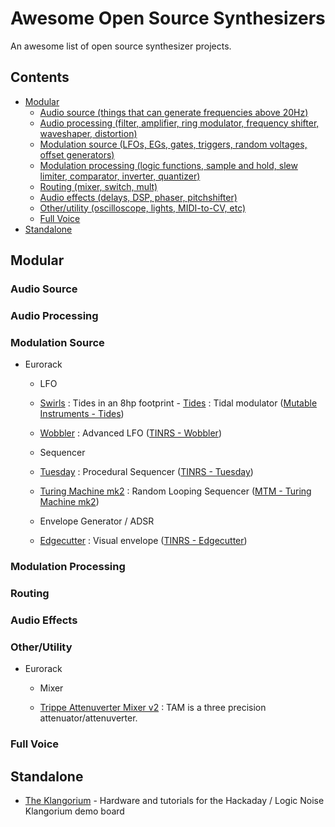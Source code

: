 # Awesome Open Source Synthesizers

An awesome list of open source synthesizer projects.

## Contents

-   [Modular](#modular)
    -   [Audio source (things that can generate frequencies above 20Hz)](#audio-source)
    -   [Audio processing (filter, amplifier, ring modulator, frequency shifter, waveshaper, distortion)](#audio-processing)
    -   [Modulation source (LFOs, EGs, gates, triggers, random voltages, offset generators)](#modulation-source)
    -   [Modulation processing (logic functions, sample and hold, slew limiter, comparator, inverter, quantizer)](#modulation-processing)
    -   [Routing (mixer, switch, mult)](#routing)
    -   [Audio effects (delays, DSP, phaser, pitchshifter)](#audio-effects)
    -   [Other/utility (oscilloscope, lights, MIDI-to-CV, etc)](#otherutility)
    -   [Full Voice](#full-voice)
-   [Standalone](#standalone)

## Modular

### Audio Source

### Audio Processing

### Modulation Source

-   Eurorack

    -   LFO

    -   [Swirls](https://github.com/ElectricMist/Swirls) : Tides in an 8hp footprint        -   [Tides](https://github.com/pichenettes/eurorack/tree/master/tides) : Tidal modulator ([Mutable Instruments - Tides](https://mutable-instruments.net/modules/tides/))
    -   [Wobbler](https://github.com/ThisIsNotRocketScience/Eurorack-Modules/tree/master/Production) : Advanced LFO ([TINRS - Wobbler](http://www2.thisisnotrocketscience.nl/eurorack/wobbler/))

    -   Sequencer
    -   [Tuesday](https://github.com/ThisIsNotRocketScience/Eurorack-Modules/tree/master/Production) : Procedural Sequencer ([TINRS - Tuesday](http://www2.thisisnotrocketscience.nl/eurorack/tuesday/))
    -   [Turing Machine mk2](https://github.com/TomWhitwell/TuringMachine) : Random Looping Sequencer ([MTM - Turing Machine mk2](https://www.thonk.co.uk/shop/turingmkii/))

    -   Envelope Generator / ADSR
    -   [Edgecutter](https://github.com/ThisIsNotRocketScience/Eurorack-Modules/tree/master/Production) : Visual envelope ([TINRS - Edgecutter](http://www2.thisisnotrocketscience.nl/eurorack/edgecutter/))

### Modulation Processing

### Routing

### Audio Effects

### Other/Utility

-   Eurorack

    - Mixer

    - [Trippe Attenuverter Mixer v2](https://github.com/ishkabbible/Triple_Attenuverter_Mixer_v2) : TAM is a three precision attenuator/attenuverter.
### Full Voice

## Standalone

-   [The Klangorium](https://github.com/hexagon5un/klangorium) - Hardware and tutorials for the Hackaday / Logic Noise Klangorium demo board
